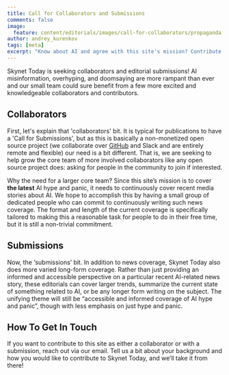 ```yaml
---
title: Call for Collaborators and Submissions
comments: false
image:
  feature: content/editorials/images/call-for-collaborators/propaganda.png
author: andrey_kurenkov
tags: [meta]
excerpt: "Know about AI and agree with this site's mission? Contribute!"
---
```

Skynet Today is seeking collaborators and editorial submissions!
AI misinformation, overhyping, and doomsaying are more rampant than ever 
and our small team could sure benefit from a few more excited and knowledgeable collaborators and contributors.


## Collaborators
First, let's explain that 'collaborators' bit. It is typical for publications to have a
'Call for Submissions', but as this is basically a non-monetized open source project (we 
collaborate over [GitHub](https://github.com/andreykurenkov/skynet-today) and Slack and 
are entirely remote and flexible) our need is a bit different. That is, we are seeking to 
help grow the core team of more involved collaborators like any open source project does: 
asking for people in the community to join if interested.

Why the need for a larger core team? Since this site’s mission is to cover **the latest** 
AI hype and panic, it needs to continuously cover recent media stories about AI. We hope 
to accomplish this by having a small group of dedicated people who can commit to continuously 
writing such news coverage. The format and length of the current coverage is specifically 
tailored to making this a reasonable task for people to do in their free time, but it is still a non-trivial commitment.

## Submissions
Now, the ‘submissions’ bit. In addition to news coverage, Skynet Today also does more varied long-form coverage. Rather than just providing an informed and accessible perspective on a particular recent AI-related news story, these editorials can cover larger trends, summarize the current state of something related to AI, or be any longer form writing on the subject. The unifying theme will still be “accessible and informed coverage of AI hype and panic”, though with less emphasis on just hype and panic.

## How To Get In Touch
If you want to contribute to this site as either a collaborator or with a submission, reach out via our email. Tell us a bit about your background and how you would like to contribute to Skynet Today, and we’ll take it from there!

